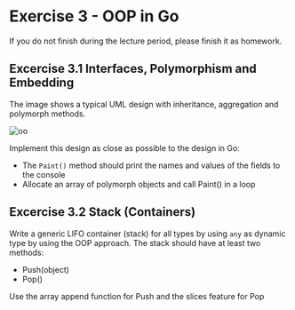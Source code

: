 # Exercise 3 - OOP in Go

If you do not finish during the lecture period, please finish it as homework.

## Excercise 3.1  Interfaces, Polymorphism and Embedding

The image shows a typical UML design with inheritance, aggregation and polymorph methods.

![oo](../img/03-exercise.png "A typical OO design")

Implement this design as close as possible to the design in Go:

- The `Paint()` method should print the names and values of the fields to the console
- Allocate an array of polymorph objects and call Paint() in a loop

## Excercise 3.2 Stack (Containers)

Write a generic LIFO container (stack) for all types by using `any` as dynamic type by using the OOP approach.
The stack should have at least two methods:

- Push(object)
- Pop()

Use the array append function for Push and the slices feature for Pop 
